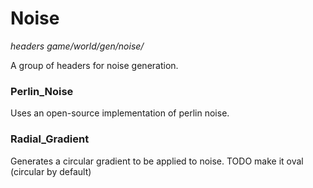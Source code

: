 # Noise
*headers*
*game/world/gen/noise/*

A group of headers for noise generation.

### Perlin_Noise
Uses an open-source implementation of perlin noise.

### Radial_Gradient
Generates a circular gradient to be applied to noise. TODO make it oval (circular by default)
